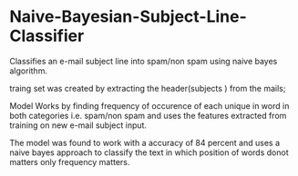 # Naive-Bayesian-Subject-Line-Classifier
Classifies an e-mail subject line into spam/non spam using naive bayes algorithm.

traing set was created by extracting the header(subjects ) from the mails;

Model Works by finding frequency of occurence of each unique in word in both categories i.e. spam/non spam and uses the features extracted from training on new e-mail subject input.

The model was found to work with a accuracy of 84 percent and uses a naive bayes approach to classify the text in which position of words donot matters only frequency matters.



